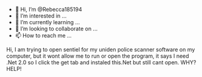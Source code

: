 - 👋 Hi, I’m @Rebecca185194
- 👀 I’m interested in ...
- 🌱 I’m currently learning ...
- 💞️ I’m looking to collaborate on ...
- 📫 How to reach me ...

<!---
Rebecca185194/Rebecca185194 is a ✨ special ✨ repository because its `README.md` (this file) appears on your GitHub profile.
You can click the Preview link to take a look at your changes.
--->
Hi, I am trying to open sentiel for my uniden police scanner software on my computer, but it wont allow me to run or open the program, it says I need .Net 2.0 so I click the get tab and instaled this.Net but still cant open.  WHY? HELP!
